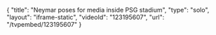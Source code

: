 {
    "title": "Neymar poses for media inside PSG stadium",
    "type": "solo",
    "layout": "iframe-static",
    "videoId": "123195607",
    "url": "\/tvpembed\/123195607"
}